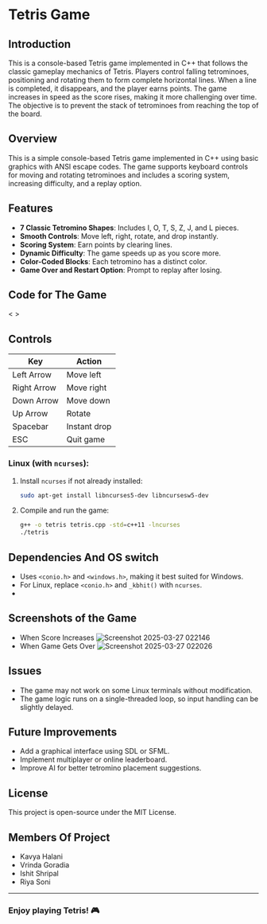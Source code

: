 # Tetris Game

## Introduction
This is a console-based Tetris game implemented in C++ that follows the classic gameplay mechanics of Tetris. Players control falling tetrominoes, positioning and rotating them to form complete horizontal lines. When a line is completed, it disappears, and the player earns points. The game increases in speed as the score rises, making it more challenging over time. The objective is to prevent the stack of tetrominoes from reaching the top of the board.

## Overview
This is a simple console-based Tetris game implemented in C++ using basic graphics with ANSI escape codes. The game supports keyboard controls for moving and rotating tetrominoes and includes a scoring system, increasing difficulty, and a replay option.

## Features
- **7 Classic Tetromino Shapes**: Includes I, O, T, S, Z, J, and L pieces.
- **Smooth Controls**: Move left, right, rotate, and drop instantly.
- **Scoring System**: Earn points by clearing lines.
- **Dynamic Difficulty**: The game speeds up as you score more.
- **Color-Coded Blocks**: Each tetromino has a distinct color.
- **Game Over and Restart Option**: Prompt to replay after losing.

## Code for The Game
< >
## Controls
| Key         | Action                   |
|------------|--------------------------|
| Left Arrow  | Move left               |
| Right Arrow | Move right              |
| Down Arrow  | Move down               |
| Up Arrow    | Rotate                  |
| Spacebar    | Instant drop            |
| ESC         | Quit game               |


### Linux (with `ncurses`):
1. Install `ncurses` if not already installed:
   ```sh
   sudo apt-get install libncurses5-dev libncursesw5-dev
   ```
2. Compile and run the game:
   ```sh
   g++ -o tetris tetris.cpp -std=c++11 -lncurses
   ./tetris
   ```

## Dependencies And OS switch
- Uses `<conio.h>` and `<windows.h>`, making it best suited for Windows.
- For Linux, replace `<conio.h>` and `_kbhit()` with `ncurses`.
- 
## Screenshots of the Game
- When Score Increases
![Screenshot 2025-03-27 022146](https://github.com/user-attachments/assets/381ddccc-b922-45f1-aad7-489d42c34336)
- When Game Gets Over
![Screenshot 2025-03-27 022026](https://github.com/user-attachments/assets/f7a3af4b-0618-4bd6-a914-1b92e57c1821)

## Issues
- The game may not work on some Linux terminals without modification.
- The game logic runs on a single-threaded loop, so input handling can be slightly delayed.

## Future Improvements
- Add a graphical interface using SDL or SFML.
- Implement multiplayer or online leaderboard.
- Improve AI for better tetromino placement suggestions.

## License
This project is open-source under the MIT License.

## Members Of Project
- Kavya Halani
- Vrinda Goradia
- Ishit Shripal
- Riya Soni

---
### Enjoy playing Tetris! 🎮

